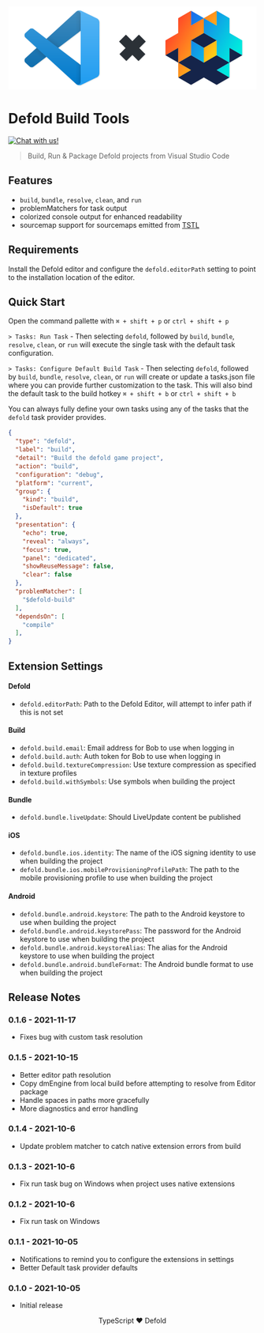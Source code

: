 <p align="center">
  <img src="images/header.png" alt="VS Code X Defold">
</p>

# Defold Build Tools
<a href="https://discord.gg/eukcq5m"><img alt="Chat with us!" src="https://img.shields.io/discord/766898804896038942.svg?colorB=7581dc&logo=discord&logoColor=white"></a>
> Build, Run & Package Defold projects from Visual Studio Code

## Features
- `build`, `bundle`, `resolve`, `clean`, and `run`
- problemMatchers for task output
- colorized console output for enhanced readability
- sourcemap support for sourcemaps emitted from [TSTL](https://github.com/TypeScriptToLua/TypeScriptToLua)

## Requirements

Install the Defold editor and configure the `defold.editorPath` setting to point to the installation location of the editor.

## Quick Start

Open the command pallette with `⌘ + shift + p` or `ctrl + shift + p`

`> Tasks: Run Task` - Then selecting `defold`, followed by  `build`, `bundle`, `resolve`, `clean`, or `run` will execute the single task with the default task configuration.

`> Tasks: Configure Default Build Task` - Then selecting `defold`, followed by `build`, `bundle`, `resolve`, `clean`, or `run` will create or update a tasks.json file where you can provide further customization to the task. This will also bind the default task to the build hotkey `⌘ + shift + b` or `ctrl + shift + b`

You can always fully define your own tasks using any of the tasks that the `defold` task provider provides.

```json
{
  "type": "defold",
  "label": "build",
  "detail": "Build the defold game project",
  "action": "build",
  "configuration": "debug",
  "platform": "current",
  "group": {
    "kind": "build",
    "isDefault": true
  },
  "presentation": {
    "echo": true,
    "reveal": "always",
    "focus": true,
    "panel": "dedicated",
    "showReuseMessage": false,
    "clear": false
  },
  "problemMatcher": [
    "$defold-build"
  ],
  "dependsOn": [
    "compile"
  ],
}
```

## Extension Settings

#### Defold

* `defold.editorPath`: Path to the Defold Editor, will attempt to infer path if this is not set

#### Build

* `defold.build.email`: Email address for Bob to use when logging in
* `defold.build.auth`: Auth token for Bob to use when logging in
* `defold.build.textureCompression`: Use texture compression as specified in texture profiles
* `defold.build.withSymbols`: Use symbols when building the project

#### Bundle

* `defold.bundle.liveUpdate`: Should LiveUpdate content be published

#### iOS

* `defold.bundle.ios.identity`: The name of the iOS signing identity to use when building the project
* `defold.bundle.ios.mobileProvisioningProfilePath`: The path to the mobile provisioning profile to use when building the project

#### Android

* `defold.bundle.android.keystore`: The path to the Android keystore to use when building the project
* `defold.bundle.android.keystorePass`: The password for the Android keystore to use when building the project
* `defold.bundle.android.keystoreAlias`: The alias for the Android keystore to use when building the project
* `defold.bundle.android.bundleFormat`: The Android bundle format to use when building the project

## Release Notes

### 0.1.6 - 2021-11-17
- Fixes bug with custom task resolution

### 0.1.5 - 2021-10-15
- Better editor path resolution
- Copy dmEngine from local build before attempting to resolve from Editor package
- Handle spaces in paths more gracefully
- More diagnostics and error handling

### 0.1.4 - 2021-10-6
- Update problem matcher to catch native extension errors from build

### 0.1.3 - 2021-10-6
- Fix run task bug on Windows when project uses native extensions

### 0.1.2 - 2021-10-6
- Fix run task on Windows

### 0.1.1 - 2021-10-05
- Notifications to remind you to configure the extensions in settings
- Better Default task provider defaults

### 0.1.0 - 2021-10-05
- Initial release

<p align="center" class="h4">
  TypeScript ❤️ Defold
</p>
